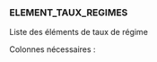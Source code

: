 ### ELEMENT_TAUX_REGIMES

Liste des éléments de taux de régime

Colonnes nécessaires :

<!-- ELEMENT_TAUX_REGIMES DEB -->

<!-- ELEMENT_TAUX_REGIMES FIN -->